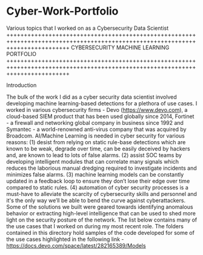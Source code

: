 # Cyber-Work-Portfolio
Various topics that I worked on as a Cybersecurity Data Scientist
++++++++++++++++++++++++++++++++++++++++++++++++++++++++++++++++++++++++++++++++++++++++++++++++++++++++++++++++++++++++++++++
CYBERSECURITY MACHINE LEARNING PORTFOLIO
++++++++++++++++++++++++++++++++++++++++++++++++++++++++++++++++++++++++++++++++++++++++++++++++++++++++++++++++++++++++++++++

Introduction

The bulk of the work I did as a cyber security data scientist involved developing machine learning-based detections for a plethora of  use cases.  I worked in various cybersecurity firms - Devo (https://www.devo.com), a cloud-based SIEM product that has been used globally since 2014, Fortinet -  a firewall and networking global company in business since 1992 and Symantec - a world-renowned anti-virus company that was acquired by Broadcom.
AI/Machine Learning is needed in cyber security for various reasons:
(1) desist from relying on static rule-base detections which are known to be weak, degrade over time, can be easily deceived by hackers and, are known to lead to lots of false alarms.
(2) assist SOC teams by developing intelligent modules that can correlate many signals which reduces the laborious manual dredging required to investigate incidents and minimizes
false alarms.
(3) machine learning models can be constantly updated in a feedback loop to ensure they don’t lose their edge over time compared to static rules.
(4) automation of cyber security processes is a must-have to alleviate the scarcity of cybersecurity skills and personnel and it's the only way we’ll be able to bend the curve against cyberattackers.
Some of the solutions we built were geared towards identifying anomalous behavior or extracting high-level intelligence that can be used to shed more light on the security posture of the network.
The list below contains many of the  use cases that I worked on during my most recent role. The folders contained in this directory hold samples of the code developed for some of the use cases highlighted in the following link -
https://docs.devo.com/space/latest/282165389/Models

